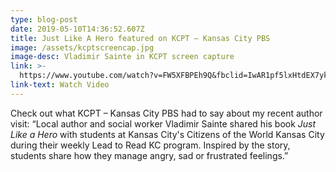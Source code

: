 ```yaml
---
type: blog-post
date: 2019-05-10T14:36:52.607Z
title: Just Like A Hero featured on KCPT – Kansas City PBS
image: /assets/kcptscreencap.jpg
image-desc: Vladimir Sainte in KCPT screen capture
link: >-
  https://www.youtube.com/watch?v=FW5XFBPEh9Q&fbclid=IwAR1pf5lxHtdEX7ykl1LUIS7JKae3Zzcc4gCEOOCMFsqyDnTLPMQ2ZaG-0MM
link-text: Watch Video
---
```

Check out what KCPT – Kansas City PBS had to say about my recent author visit: “Local author and social worker Vladimir Sainte shared his book *Just Like a Hero* with students at Kansas City's Citizens of the World Kansas City during their weekly Lead to Read KC program. Inspired by the story, students share how they manage angry, sad or frustrated feelings.”
